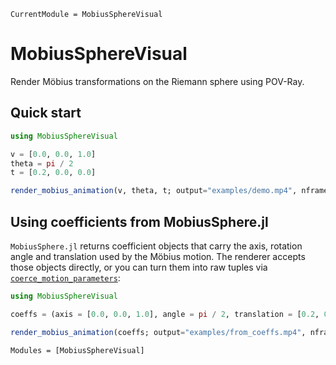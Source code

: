 ```@meta
CurrentModule = MobiusSphereVisual
```

# MobiusSphereVisual

Render Möbius transformations on the Riemann sphere using POV-Ray.

## Quick start

```julia
using MobiusSphereVisual

v = [0.0, 0.0, 1.0]
theta = pi / 2
t = [0.2, 0.0, 0.0]

render_mobius_animation(v, theta, t; output="examples/demo.mp4", nframes=120)
```

## Using coefficients from MobiusSphere.jl

`MobiusSphere.jl` returns coefficient objects that carry the axis, rotation angle and translation used by the Möbius motion. The renderer accepts those objects directly, or you can turn them into raw tuples via [`coerce_motion_parameters`](@ref):

```julia
using MobiusSphereVisual

coeffs = (axis = [0.0, 0.0, 1.0], angle = pi / 2, translation = [0.2, 0.0, 0.0])

render_mobius_animation(coeffs; output="examples/from_coeffs.mp4", nframes=120)
```

```@autodocs
Modules = [MobiusSphereVisual]
```
